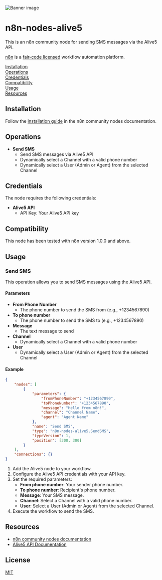![Banner image](https://user-images.githubusercontent.com/10284570/173569848-c624317f-42b1-45a6-ab09-f0ea3c247648.png)

# n8n-nodes-alive5

This is an n8n community node for sending SMS messages via the Alive5 API.

[n8n](https://n8n.io/) is a [fair-code licensed](https://docs.n8n.io/reference/license/) workflow automation platform.

[Installation](#installation)  
[Operations](#operations)  
[Credentials](#credentials)  
[Compatibility](#compatibility)  
[Usage](#usage)  
[Resources](#resources)

## Installation

Follow the [installation guide](https://docs.n8n.io/integrations/community-nodes/installation/) in the n8n community nodes documentation.

## Operations

- **Send SMS**
  - Send SMS messages via Alive5 API
  - Dynamically select a Channel with a valid phone number
  - Dynamically select a User (Admin or Agent) from the selected Channel

## Credentials

The node requires the following credentials:

- **Alive5 API**
  - API Key: Your Alive5 API key

## Compatibility

This node has been tested with n8n version 1.0.0 and above.

## Usage

### Send SMS

This operation allows you to send SMS messages using the Alive5 API.

#### Parameters

- **From Phone Number**
  - The phone number to send the SMS from (e.g., +1234567890)
- **To phone number**
  - The phone number to send the SMS to (e.g., +1234567890)
- **Message**
  - The text message to send
- **Channel**
  - Dynamically select a Channel with a valid phone number
- **User**
  - Dynamically select a User (Admin or Agent) from the selected Channel

#### Example

```json
{
	"nodes": [
		{
			"parameters": {
				"fromPhoneNumber": "+1234567890",
				"toPhoneNumber": "+1234567890",
				"message": "Hello from n8n!",
				"channel": "Channel Name",
				"agent": "Agent Name"
			},
			"name": "Send SMS",
			"type": "n8n-nodes-alive5.SendSMS",
			"typeVersion": 1,
			"position": [300, 300]
		}
	],
	"connections": {}
}
```

1. Add the Alive5 node to your workflow.
2. Configure the Alive5 API credentials with your API key.
3. Set the required parameters:
   - **From phone number**: Your sender phone number.
   - **To phone number**: Recipient's phone number.
   - **Message**: Your SMS message.
   - **Channel**: Select a Channel with a valid phone number.
   - **User**: Select a User (Admin or Agent) from the selected Channel.
4. Execute the workflow to send the SMS.

## Resources

- [n8n community nodes documentation](https://docs.n8n.io/integrations/community-nodes/)
- [Alive5 API Documentation](https://support.alive5.com/public-api-overview)

## License

[MIT](https://github.com/n8n-io/n8n-nodes-starter/blob/master/LICENSE.md)
